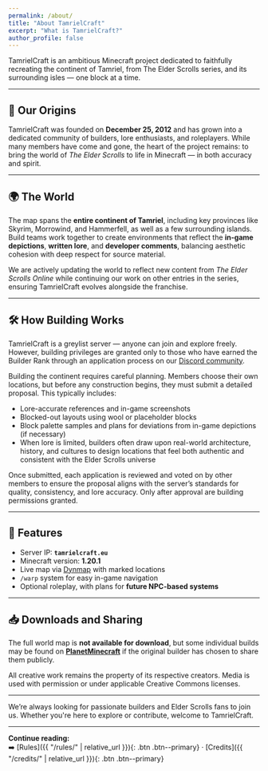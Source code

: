 ```yaml
---
permalink: /about/
title: "About TamrielCraft"
excerpt: "What is TamrielCraft?"
author_profile: false
---
```


TamrielCraft is an ambitious Minecraft project dedicated to faithfully recreating the continent of Tamriel, from The Elder Scrolls series, and its surrounding isles — one block at a time.

---

## 📜 Our Origins

TamrielCraft was founded on **December 25, 2012** and has grown into a dedicated community of builders, lore enthusiasts, and roleplayers. While many members have come and gone, the heart of the project remains: to bring the world of *The Elder Scrolls* to life in Minecraft — in both accuracy and spirit.

---

## 🌍 The World

The map spans the **entire continent of Tamriel**, including key provinces like Skyrim, Morrowind, and Hammerfell, as well as a few surrounding islands. Build teams work together to create environments that reflect the **in-game depictions**, **written lore**, and **developer comments**, balancing aesthetic cohesion with deep respect for source material.

We are actively updating the world to reflect new content from *The Elder Scrolls Online* while continuing our work on other entries in the series, ensuring TamrielCraft evolves alongside the franchise.

---

## 🛠️ How Building Works

TamrielCraft is a greylist server — anyone can join and explore freely. However, building privileges are granted only to those who have earned the Builder Rank through an application process on our [Discord community](https://discord.gg/ApShrYn).

Building the continent requires careful planning. Members choose their own locations, but before any construction begins, they must submit a detailed proposal. This typically includes:

- Lore-accurate references and in-game screenshots
- Blocked-out layouts using wool or placeholder blocks
- Block palette samples and plans for deviations from in-game depictions (if necessary)
- When lore is limited, builders often draw upon real-world architecture, history, and cultures to design locations that feel both authentic and consistent with the Elder Scrolls universe

Once submitted, each application is reviewed and voted on by other members to ensure the proposal aligns with the server’s standards for quality, consistency, and lore accuracy. Only after approval are building permissions granted. 

---

## 🧭 Features

- Server IP: **`tamrielcraft.eu`**
- Minecraft version: **1.20.1**
- Live map via [Dynmap](https://map.tamrielcraft.eu/) with marked locations
- `/warp` system for easy in-game navigation
- Optional roleplay, with plans for **future NPC-based systems**

---

## 📥 Downloads and Sharing

The full world map is **not available for download**, but some individual builds may be found on **[PlanetMinecraft](https://www.planetminecraft.com/)** if the original builder has chosen to share them publicly.

All creative work remains the property of its respective creators. Media is used with permission or under applicable Creative Commons licenses.

---

We’re always looking for passionate builders and Elder Scrolls fans to join us. Whether you're here to explore or contribute, welcome to TamrielCraft.

---
**Continue reading:**  
➡️ [Rules]({{ "/rules/" | relative_url }}){: .btn .btn--primary} · [Credits]({{ "/credits/" | relative_url }}){: .btn .btn--primary}
